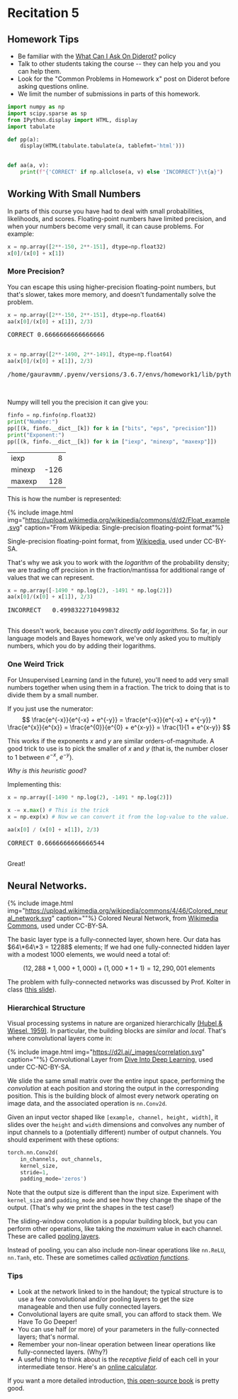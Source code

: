 # Recitation 5

## Homework Tips

* Be familiar with the [What Can I Ask On Diderot?](www.diderot.one/course/10/dosts/?is_inbox=yes&dost=4658) policy
* Talk to other students taking the course -- they can help you and you can help them.
* Look for the "Common Problems in Homework x" post on Diderot before asking questions online.
* We limit the number of submissions in parts of this homework.

```python
import numpy as np
import scipy.sparse as sp
from IPython.display import HTML, display
import tabulate

def pp(a):
    display(HTML(tabulate.tabulate(a, tablefmt='html')))
    

def aa(a, v):
    print(f"{'CORRECT' if np.allclose(a, v) else 'INCORRECT'}\t{a}")
```

## Working With Small Numbers

In parts of this course you have had to deal with small probabilities, likelihoods, and scores. Floating-point numbers have limited precision, and when your numbers become very small, it can cause problems. For example:

```python
x = np.array([2**-150, 2**-151], dtype=np.float32)
x[0]/(x[0] + x[1]) 
```

### More Precision?

You can escape this using higher-precision floating-point numbers, but that's slower, takes more memory, and doesn't fundamentally solve the problem.

```python
x = np.array([2**-150, 2**-151], dtype=np.float64)
aa(x[0]/(x[0] + x[1]), 2/3)
```

<pre>
CORRECT	0.6666666666666666

</pre>


```python
x = np.array([2**-1490, 2**-1491], dtype=np.float64)
aa(x[0]/(x[0] + x[1]), 2/3)
```

<pre>
/home/gauravmm/.pyenv/versions/3.6.7/envs/homework1/lib/python3.6/site-packages/ipykernel_launcher.py:2: RuntimeWarning: invalid value encountered in double_scalars
  

</pre>


Numpy will tell you the precision it can give you:

```python
finfo = np.finfo(np.float32)
print("Number:")
pp([(k, finfo.__dict__[k]) for k in ["bits", "eps", "precision"]])
print("Exponent:")
pp([(k, finfo.__dict__[k]) for k in ["iexp", "minexp", "maxexp"]])
```

<div><small><table>
<tbody>
<tr><td>iexp  </td><td style="text-align: right;">   8</td></tr>
<tr><td>minexp</td><td style="text-align: right;">-126</td></tr>
<tr><td>maxexp</td><td style="text-align: right;"> 128</td></tr>
</tbody>
</table></small></div>

This is how the number is represented:

{% include image.html img="https://upload.wikimedia.org/wikipedia/commons/d/d2/Float_example.svg" caption="From Wikipedia: Single-precision floating-point format"%}

Single-precision floating-point format, from [Wikipedia](https://en.wikipedia.org/wiki/Single-precision_floating-point_format#/media/File:Float_example.svg), used under CC-BY-SA.

That's why we ask you to work with the _logarithm_ of the probability density; we are trading off precision in the fraction/mantissa for additional range of values that we can represent.

```python
x = np.array([-1490 * np.log(2), -1491 * np.log(2)])
aa(x[0]/(x[0] + x[1]), 2/3)
```

<pre>
INCORRECT	0.4998322710499832

</pre>


This doesn't work, because you _can't directly add logarithms_. So far, in our language models and Bayes homework, we've only asked you to multiply numbers, which you do by adding their logarithms.

### One Weird Trick

For Unsupervised Learning (and in the future), you'll need to add very small numbers together when using them in a fraction. The trick to doing that is to divide them by a small number.

If you just use the numerator:
$$
\frac{e^{-x}}{e^{-x} + e^{-y}}
= \frac{e^{-x}}{e^{-x} + e^{-y}} * \frac{e^{x}}{e^{x}}
= \frac{e^{0}}{e^{0} + e^{x-y}}
= \frac{1}{1 + e^{x-y}}
$$

This works if the exponents $x$ and $y$ are similar orders-of-magnitude. A good trick to use is to pick the smaller of $x$ and $y$ (that is, the number closer to 1 between $e^{-x}$, $e^{-y}$).

_Why is this heuristic good?_

Implementing this:

```python
x = np.array([-1490 * np.log(2), -1491 * np.log(2)])

x -= x.max() # This is the trick
x = np.exp(x) # Now we can convert it from the log-value to the value.

aa(x[0] / (x[0] + x[1]), 2/3)
```

<pre>
CORRECT	0.6666666666666544

</pre>


Great!

## Neural Networks.

{% include image.html img="https://upload.wikimedia.org/wikipedia/commons/4/46/Colored_neural_network.svg" caption=""%}
Colored Neural Network, from [Wikimedia Commons](https://en.wikipedia.org/wiki/File:Colored_neural_network.svg), used under CC-BY-SA.

The basic layer type is a fully-connected layer, shown here. Our data has $64\*64\*3 = 12288$ elements; If we had one fully-connected hidden layer with a modest 1000 elements, we would need a total of:

$$
(12,288 * 1,000 + 1,000) + (1,000 * 1 + 1) = 12,290,001~\text{elements}
$$

The problem with fully-connected networks was discussed by Prof. Kolter in class ([this slide](www.datasciencecourse.org/slides/deep_learning.pdf#page=26)).

### Hierarchical Structure

Visual processing systems in nature are organized hierarchically [(Hubel & Wiesel, 1959)](https://www.nobelprize.org/prizes/medicine/1981/summary/). In particular, the building blocks are _similar_ and _local_. That's where convolutional layers come in:

{% include image.html img="https://d2l.ai/_images/correlation.svg" caption=""%}
Convolutional Layer from [Dive Into Deep Learning](https://d2l.ai/chapter_convolutional-neural-networks/padding-and-strides.html), used under CC-NC-BY-SA.

We slide the same small matrix over the entire input space, performing the _convolution_ at each position and storing the output in the corresponding position. This is the building block of almost every network operating on image data, and the associated operation is `nn.Conv2d`.

Given an input vector shaped like `[example, channel, height, width]`, it slides over the `height` and `width` dimensions and convolves any number of input channels to a (potentially different) number of output channels. You should experiment with these options:

```python
torch.nn.Conv2d(
    in_channels, out_channels,
    kernel_size,
    stride=1,
    padding_mode='zeros')
```

Note that the output size is different than the input size. Experiment with `kernel_size` and `padding_mode` and see how they change the shape of the output. (That's why we print the shapes in the test case!)

The sliding-window convolution is a popular building block, but you can perform other operations, like taking the _maximum_ value in each channel. These are called [pooling layers](https://pytorch.org/docs/stable/nn.html#pooling-layers).

Instead of pooling, you can also include non-linear operations like `nn.ReLU`, `nn.Tanh`, etc. These are sometimes called [_activation functions_](https://pytorch.org/docs/stable/nn.html#non-linear-activations-weighted-sum-nonlinearity).

### Tips

  - Look at the network linked to in the handout; the typical structure is to use a few convolutional and/or pooling layers to get the size manageable and then use fully connected layers.
  - Convolutional layers are quite small, you can afford to stack them. We Have To Go Deeper!
  - You can use half (or more) of your parameters in the fully-connected layers; that's normal.
  - Remember your non-linear operation between linear operations like fully-connected layers. (Why?)
  - A useful thing to think about is the _receptive field_ of each cell in your intermediate tensor. Here's an [online calculator](https://fomoro.com/research/article/receptive-field-calculator).

If you want a more detailed introduction, [this open-source book](https://d2l.ai/) is pretty good.
